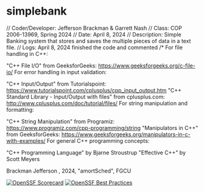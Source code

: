 # simplebank

// Coder/Developer: Jefferson Brackman & Garrett Nash
// Class: COP 2006-13969, Spring 2024
// Date: April 8, 2024
// Description: Simple Banking system that stores and saves the multiple pieces of data in a text file.
// Logs: April 8, 2024 finished the code and commented
/*
For file handling in C++:

"C++ File I/O" from GeeksforGeeks: https://www.geeksforgeeks.org/c-file-io/
For error handling in input validation:

"C++ Input/Output" from Tutorialspoint: https://www.tutorialspoint.com/cplusplus/cpp_input_output.htm
"C++ Standard Library - Input/Output with files" from cplusplus.com: http://www.cplusplus.com/doc/tutorial/files/
For string manipulation and formatting:

"C++ String Manipulation" from Programiz: https://www.programiz.com/cpp-programming/string
"Manipulators in C++" from GeeksforGeeks: https://www.geeksforgeeks.org/manipulators-in-c-with-examples/
For general C++ programming concepts:

"C++ Programming Language" by Bjarne Stroustrup
"Effective C++" by Scott Meyers

Brackman Jefferson , 2024, "amortSched", FGCU

[![OpenSSF Scorecard](https://api.scorecard.dev/projects/github.com/jbrackman18/simplebank/badge)](https://scorecard.dev/viewer/?uri=github.com/jbrackman18/simplebank)
[![OpenSSF Best Practices](https://www.bestpractices.dev/projects/10311/badge)](https://www.bestpractices.dev/projects/10311)
